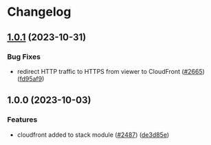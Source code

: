 # Changelog

## [1.0.1](https://github.com/chanzuckerberg/happy/compare/happy-cloudfront-v1.0.0...happy-cloudfront-v1.0.1) (2023-10-31)


### Bug Fixes

* redirect HTTP traffic to HTTPS from viewer to CloudFront ([#2665](https://github.com/chanzuckerberg/happy/issues/2665)) ([fd95af9](https://github.com/chanzuckerberg/happy/commit/fd95af94e710d05becd2a769f6afe5c3be2ee532))

## 1.0.0 (2023-10-03)


### Features

* cloudfront added to stack module ([#2487](https://github.com/chanzuckerberg/happy/issues/2487)) ([de3d85e](https://github.com/chanzuckerberg/happy/commit/de3d85e63e5978bc349b86d93270aebe464da866))
